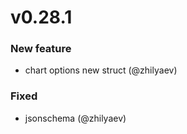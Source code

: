 # v0.28.1

### New feature

* chart options new struct (@zhilyaev)

### Fixed

* jsonschema (@zhilyaev)

